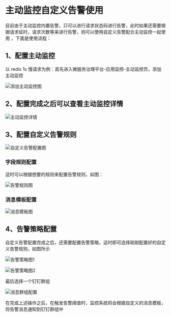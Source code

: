 # 主动监控自定义告警使用

目前由于主动监控内置告警，只可以进行请求状态码进行告警，此时如果还需要根据请求延时，请求次数等来进行告警，则可以使用自定义告警配合主动监控一起使用 ，下面是使用流程：

## 1、配置主动监控

以 redis 1s 慢请求为例：首先进入微服务治理平台-应用监控-主动监控页，添加主动监控

![添加主动监控图](http://terminus-paas.oss-cn-hangzhou.aliyuncs.com/paas-doc/2021/08/12/0cb80da0-8653-43df-9893-9db68e7a4197.png)

## 2、配置完成之后可以查看主动监控详情

![主动监控详情](http://terminus-paas.oss-cn-hangzhou.aliyuncs.com/paas-doc/2021/08/12/16caa3ef-fcd7-4794-ba8e-871fb7ff21af.png)

## 3、配置自定义告警规则

![自定义告警配置图](http://terminus-paas.oss-cn-hangzhou.aliyuncs.com/paas-doc/2021/08/12/9ce28a6b-7fa9-41fc-9da4-8c07e0f23289.png)

### 字段规则配置

这时可以根据想要的规则来配置告警规则，如图：

![告警规则图](http://terminus-paas.oss-cn-hangzhou.aliyuncs.com/paas-doc/2021/08/12/b8ef5a87-8590-458a-8ee9-89351c2133d6.png)

### 消息模板配置

![消息模板图](http://terminus-paas.oss-cn-hangzhou.aliyuncs.com/paas-doc/2021/08/12/d510088f-9585-4637-930b-4203f8bb8fae.png)

## 4、告警策略配置

自定义告警配置完成之后，还需要配置告警策略，这时即可选择刚刚配置好的自定义告警规则，如图所示

![告警策略图1](http://terminus-paas.oss-cn-hangzhou.aliyuncs.com/paas-doc/2021/08/12/2b31caf1-260b-481b-808e-3607fd8df021.png)

![告警策略图2](http://terminus-paas.oss-cn-hangzhou.aliyuncs.com/paas-doc/2021/08/12/b6d8bd1a-f410-4a13-b5c9-983c984a4f56.png)

最后选择一个钉钉群组

![消息群组配置](http://terminus-paas.oss-cn-hangzhou.aliyuncs.com/paas-doc/2021/08/12/2d428fbf-e7cd-412c-89f1-76e6656dbbfd.png)

在完成上述操作之后，在触发告警阈值时，监控系统将会根据自定义的消息模板，将告警消息通知到钉钉群组中
